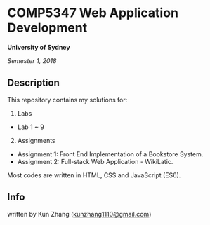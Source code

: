 # COMP5347 Web Application Development
**University of Sydney**

*Semester 1, 2018*



## Description
This repository contains my solutions for:
1. Labs
  - Lab 1 ~ 9
2. Assignments
  - Assignment 1: Front End Implementation of a Bookstore System.
  - Assignment 2: Full-stack Web Application  - WikiLatic.

Most codes are written in HTML, CSS and JavaScript (ES6).

## Info
written by Kun Zhang (kunzhang1110@gmail.com)
